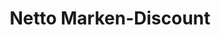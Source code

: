 ---
title: "Netto Marken-Discount"
url: /wiesbaden/netto-marken-discount-dotzheimer-strasse-2/
shop: Supermarkt
---